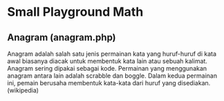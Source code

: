 # Small Playground Math

## Anagram (anagram.php)
Anagram adalah salah satu jenis permainan kata yang huruf-huruf di kata awal biasanya diacak untuk membentuk kata lain atau sebuah kalimat. Anagram sering dipakai sebagai kode. Permainan yang menggunakan anagram antara lain adalah scrabble dan boggle. Dalam kedua permainan ini, pemain berusaha membentuk kata-kata dari huruf yang disediakan. (wikipedia)
